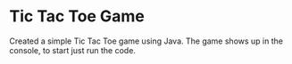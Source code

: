 # Tic Tac Toe Game

Created a simple Tic Tac Toe game using Java. The game shows up in the console, to start just run the code.
